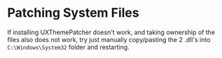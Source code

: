 # Patching System Files

If installing UXThemePatcher doesn't work, and taking ownership of the files also does not work, try just manually copy/pasting the 2 .dll's into `C:\Windows\System32` folder and restarting.